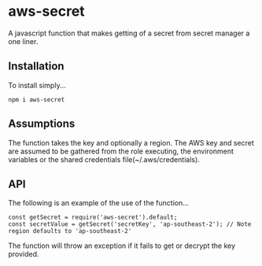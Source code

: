 # aws-secret
A javascript function that makes getting of a secret from secret manager a one liner.

## Installation
To install simply...
```
npm i aws-secret
```

## Assumptions
The function takes the key and optionally a region. The AWS key and secret are assumed to be gathered from the role executing, the environment variables or the shared credentials file(~/.aws/credentials).

## API

The following is an example of the use of the function...
```
const getSecret = require('aws-secret').default;
const secretValue = getSecret('secretKey', 'ap-southeast-2'); // Note region defaults to 'ap-southeast-2'
```

The function will throw an exception if it fails to get or decrypt the key provided.

